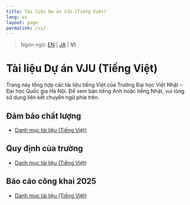 ```yaml
---
title: Tài liệu Dự án VJU (Tiếng Việt)
lang: vi
layout: page
permalink: /vi/
---
```


> Ngôn ngữ: [EN](/) | [JA](/ja/) | **VI**

# Tài liệu Dự án VJU (Tiếng Việt)

Trang này tổng hợp các tài liệu tiếng Việt của Trường Đại học Việt Nhật – Đại học Quốc gia Hà Nội. Để xem bản tiếng Anh hoặc tiếng Nhật, vui lòng sử dụng liên kết chuyển ngữ phía trên.

## Đảm bảo chất lượng

- [Danh mục tài liệu (Tiếng Việt)](./Quality%20Assurance/Vietnamese/index.md)

## Quy định của trường

- [Danh mục tài liệu (Tiếng Việt)](./University%20Regulations/Vietnamese/index.md)

## Báo cáo công khai 2025

- [Danh mục tài liệu (Tiếng Việt)](./Public%20Report%202025/Vietnamese/index.md)
